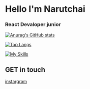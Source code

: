 <h1>Hello I'm Narutchai</h1>
<h3> React Devaloper junior</h3>

[![Anurag's GitHub stats](https://github-readme-stats.vercel.app/api?username=Narutchai01&show_icons=true&theme=outrun )](https://github.com/anuraghazra/github-readme-stats)

[![Top Langs](https://github-readme-stats.vercel.app/api/top-langs/?username=Narutchai01&show_icons=true&theme=outrun )](https://github.com/anuraghazra/github-readme-stats)



 [![My Skills ](https://skillicons.dev/icons?i=react,js,ts,html,css,git,py,nodejs,figma)](https://skillicons.dev)
## GET in touch
[instargram](https://www.instagram.com/naruaichai.jsx/)
